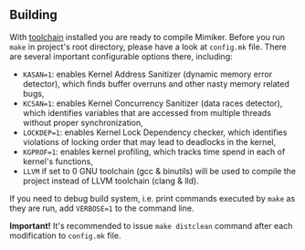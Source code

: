 Building
---

With [toolchain][1] installed you are ready to compile Mimiker. Before you run
`make` in project's root directory, please have a look at `config.mk` file.
There are several important configurable options there, including:
* `KASAN=1`: enables Kernel Address Sanitizer (dynamic memory error detector),
  which finds buffer overruns and other nasty memory related bugs,
* `KCSAN=1`: enables Kernel Concurrency Sanitizer (data races detector), which
  identifies variables that are accessed from multiple threads without proper
  synchronization,
* `LOCKDEP=1`: enables Kernel Lock Dependency checker, which identifies
  violations of locking order that may lead to deadlocks in the kernel,
* `KGPROF=1`: enables kernel profiling, which tracks time spend in each of
  kernel's functions,
* `LLVM` if set to 0 GNU toolchain (gcc & binutils) will be used to compile the
  project instead of LLVM toolchain (clang & lld).

If you need to debug build system, i.e. print commands executed by `make` as
they are run, add `VERBOSE=1` to the command line.

**Important!** It's recommended to issue `make distclean` command after each
modification to `config.mk` file.

[1]: toolchain.md
